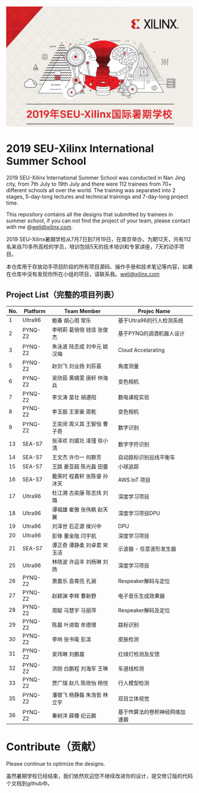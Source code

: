 ![alt tag](./images/SummerCamp.png)
# 2019 SEU-Xilinx International Summer School

2019 SEU-Xilinx International Summer School was conducted in Nan Jing city, from 7th July to 19th July and there were 112 trainees from 70+ different schools all over the world. The training was separated into 2 stages, 5-day-long lectures and technical trainings and  7-day-long project time. 

This repository contains all the designs that submitted by trainees in summer school, if you can not find the project of your team, please contact with me @weli@xilinx.com. 

2019 SEU-Xilinx暑期学校从7月7日到7月19日，在南京举办，为期12天，共有112名来自70多所高校的学员，培训包括5天的技术培训和专家讲座，7天的动手项目。

本仓库用于存放动手项目阶段的所有项目源码、操作手册和技术笔记等内容，如果在仓库中没有发现你所在小组的项目，请联系我。weli@xilinx.com

## Project List（完整的项目列表）

No. | Platform | Team Member | Projec Name |
-|-|-|-|
1|	Ultra96|鲍春 胡心雨 常乐|基于Ultra96的行人检测系统|
2|	PYNQ-Z2|李明莉	葛倍倍 钱佳 张俊杰|基于PYNQ的调酒机器人设计|
3|	PYNQ-Z2|朱泳波	陆志成	刘中元	姚汉梅|Cloud Accelarating|
5|	PYNQ-Z2|赵剑飞	刘业扬	刘荪荟|角度测量|
6|	PYNQ-Z2|吴欣茹	黄婧雯	唐轩	仲海兵|变色相机|
7|	PYNQ-Z2|李文涛	苗壮	胡遵阳|数电课程实验|
8|	PYNQ-Z2|李玉振	王家豪	周乾|变色相机|
9|	PYNQ-Z2|王奕闵	周义其	王智恒	曹子奇|数字识别|					
13|	SEA-S7|张泽欢	刘威壮 凌瑾 徐小清|数字字符识别|
14|	SEA-S7|王文杰 许巾一	何群芳|自动路标识别巡线平衡车|
15|	SEA-S7|王路	姜亚超	陈光磊 田蕾|小球追踪|
16|	SEA-S7|戴荣时	程嘉轩	张陈睿	孙沐天|AWS IoT 项目|
17|	Ultra96|杜江溯	古奕康	陈志炜	刘璐|深度学习项目|
18|	Ultra96|谭祖雄	崔傲	张伟枫	赵天翼|深度学习项目DPU|
19|	Ultra96|刘泽世	石正源	侯兴中|DPU|
20|	Ultra96|彭锋	董金陇	闫宇航|深度学习项目|
21|	SEA-S7|谭正奇	谭静柔	刘卓君	宋玉洁|示波器 - 任意波形发生器|				
25|	Ultra96|林晓波 许运丰 刘杨琳 刘扬|深度学习项目|
26|	PYNQ-Z2|萧嘉乐	袁霄亮	孔昶|Respeaker解码与定位|
27|	PYNQ-Z2|赵颖渊	李辉	曹新野|电子音乐生成效果器|
28|	PYNQ-Z2|周聪	马慧宇	马丽萍|Respeaker解码及定位|
29|	PYNQ-Z2|陈晨	叶进取	牟德增|路标识别|
30|	PYNQ-Z2|李响	张书瑜	彭滨|皮肤检测|
31|	PYNQ-Z2|吴玮琳	刘鹏晨|红绿灯检测及反馈|
32|	PYNQ-Z2|洪刚	白鹏程	刘海军	王琳|车道线检测||
33|	PYNQ-Z2|贾广瑞	赵凡	陈欣怡	杨悦|行人模型检测|
35|	PYNQ-Z2|潘银飞	杨静磊	朱浩哲	林立宇|双目立体视觉|
36|	PYNQ-Z2|秦树洋	薛臻	纪云鹏|基于fft算法的卷积神经网络加速器|
## 



# Contribute（贡献）

Please continue to optimize the designs.

虽然暑期学校已经结束，我们依然欢迎您不继续改进你的设计，提交修订版的代码个文档到github中。